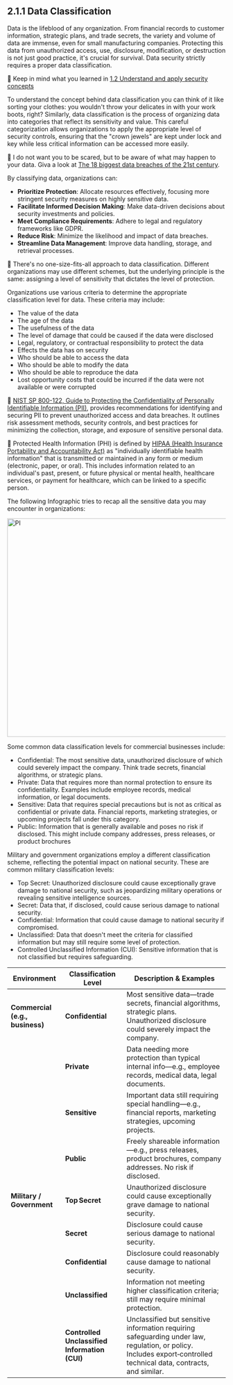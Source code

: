 ## 2.1.1 Data Classification ##

Data is the lifeblood of any organization. From financial records to customer information, strategic plans, and trade secrets, the variety and volume of data are immense, even for small manufacturing companies. Protecting this data from unauthorized access, use, disclosure, modification, or destruction is not just good practice, it's crucial for survival. Data security strictly requires a proper data classification.

:link: Keep in mind what you learned in [1.2 Understand and apply security concepts](https://github.com/lorenzoleonelli/CISSP-Zero-to-Hero/blob/main/DOMAIN1%3A%20Security%20and%20Risk%20Management/1.02%20Understand%20and%20apply%20security%20concepts.md#121-confidentiality-integrity-and-availability-authenticity-and-nonrepudiation-5-pillars-of-information-security)

To understand the concept behind data classification you can think of it like sorting your clothes: you wouldn't throw your delicates in with your work boots, right? Similarly, data classification is the process of organizing data into categories that reflect its sensitivity and value. This careful categorization allows organizations to apply the appropriate level of security controls, ensuring that the "crown jewels" are kept under lock and key while less critical information can be accessed more easily.

:link: I do not want you to be scared, but to be aware of what may happen to your data. Giva a look at [The 18 biggest data breaches of the 21st century](https://www.csoonline.com/article/534628/the-biggest-data-breaches-of-the-21st-century.html).

By classifying data, organizations can:

- **Prioritize Protection**: Allocate resources effectively, focusing more stringent security measures on highly sensitive data. 
- **Facilitate Informed Decision Making**: Make data-driven decisions about security investments and policies. 
- **Meet Compliance Requirements**: Adhere to legal and regulatory frameworks like GDPR.
- **Reduce Risk**: Minimize the likelihood and impact of data breaches. 
- **Streamline Data Management**: Improve data handling, storage, and retrieval processes.

:necktie: There's no one-size-fits-all approach to data classification. Different organizations may use different schemes, but the underlying principle is the same: assigning a level of sensitivity that dictates the level of protection. 

Organizations use various criteria to determine the appropriate classification level for data. These criteria may include:
- The value of the data
- The age of the data
- The usefulness of the data
- The level of damage that could be caused if the data were disclosed
- Legal, regulatory, or contractual responsibility to protect the data
- Effects the data has on security
- Who should be able to access the data
- Who should be able to modify the data
- Who should be able to reproduce the data
- Lost opportunity costs that could be incurred if the data were not available or were corrupted

:link: [NIST SP 800-122, Guide to Protecting the Confidentiality of Personally Identifiable Information (PII)](https://csrc.nist.gov/pubs/sp/800/122/final), provides recommendations for identifying and securing PII to prevent unauthorized access and data breaches. It outlines risk assessment methods, security controls, and best practices for minimizing the collection, storage, and exposure of sensitive personal data.

:link: Protected Health Information (PHI) is defined by [HIPAA (Health Insurance Portability and Accountability Act)](https://www.hhs.gov/hipaa/for-professionals/privacy/laws-regulations/index.html) as "individually identifiable health information" that is transmitted or maintained in any form or medium (electronic, paper, or oral). This includes information related to an individual's past, present, or future physical or mental health, healthcare services, or payment for healthcare, which can be linked to a specific person. 

The following Infographic tries to recap all the sensitive data you may encounter in organizations:

<img width="512" height="503" alt="PI" src="https://github.com/user-attachments/assets/fe0e7985-8333-4dab-923f-3f966c5d04b8" />

Some common data classification levels for commercial businesses include:

- Confidential: The most sensitive data, unauthorized disclosure of which could severely impact the company. Think trade secrets, financial algorithms, or strategic plans. 
- Private: Data that requires more than normal protection to ensure its confidentiality. Examples include employee records, medical information, or legal documents. 
- Sensitive: Data that requires special precautions but is not as critical as confidential or private data. Financial reports, marketing strategies, or upcoming projects fall under this category. 
- Public: Information that is generally available and poses no risk if disclosed. This might include company addresses, press releases, or product brochures

Military and government organizations employ a different classification scheme, reflecting the potential impact on national security. These are common military classification levels:

- Top Secret: Unauthorized disclosure could cause exceptionally grave damage to national security, such as jeopardizing military operations or revealing sensitive intelligence sources.
- Secret: Data that, if disclosed, could cause serious damage to national security. 
- Confidential: Information that could cause damage to national security if compromised. 
- Unclassified: Data that doesn't meet the criteria for classified information but may still require some level of protection. 
- Controlled Unclassified Information (CUI): Sensitive information that is not classified but requires safeguarding. 

| Environment               | Classification Level         | Description & Examples                                                                 |
|---------------------------|------------------------------|----------------------------------------------------------------------------------------|
| **Commercial (e.g., business)** | **Confidential**           | Most sensitive data—trade secrets, financial algorithms, strategic plans. Unauthorized disclosure could severely impact the company.  |
|                           | **Private**                 | Data needing more protection than typical internal info—e.g., employee records, medical data, legal documents. |
|                           | **Sensitive**               | Important data still requiring special handling—e.g., financial reports, marketing strategies, upcoming projects.  |
|                           | **Public**                  | Freely shareable information—e.g., press releases, product brochures, company addresses. No risk if disclosed.  |
| **Military / Government** | **Top Secret**              | Unauthorized disclosure could cause exceptionally grave damage to national security.  |
|                           | **Secret**                  | Disclosure could cause serious damage to national security. |
|                           | **Confidential**            | Disclosure could reasonably cause damage to national security.|
|                           | **Unclassified**            | Information not meeting higher classification criteria; still may require minimal protection. |
|                           | **Controlled Unclassified Information (CUI)** | Unclassified but sensitive information requiring safeguarding under law, regulation, or policy. Includes export‑controlled technical data, contracts, and similar.  |



